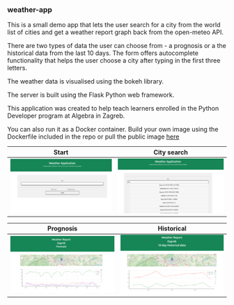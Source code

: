 ### weather-app

This is a small demo app that lets the user search for a city from the world list of cities and get
a weather report graph back from the open-meteo API.

There are two types of data the user can choose from - a prognosis or a the historical data from the
last 10 days. The form offers autocomplete functionality that helps the user choose a city after typing
in the first three letters.

The weather data is visualised using the bokeh library.

The server is built using the Flask Python web framework.

This application was created to help teach learners enrolled in the Python Developer program
at Algebra in Zagreb.

You can also run it as a Docker container. Build your own image using the Dockerfile included in the repo or
pull the public image [here](https://hub.docker.com/r/isaricpv/weather-app)

| Start                                                 | City search                                          |
| ------------------------------------------------------|------------------------------------------------------|
| ![Screen 1](doc/screen_1.png?raw=true "Start")        | ![Screen 2](doc/screen_2.png?raw=true "City Search") |

| Prognosis                                             | Historical                                           |
| ------------------------------------------------------|------------------------------------------------------|
| ![Screen 3](doc/screen_3.png?raw=true "Prognosis")    | ![Screen 4](doc/screen_4.png?raw=true "Historical")  |


